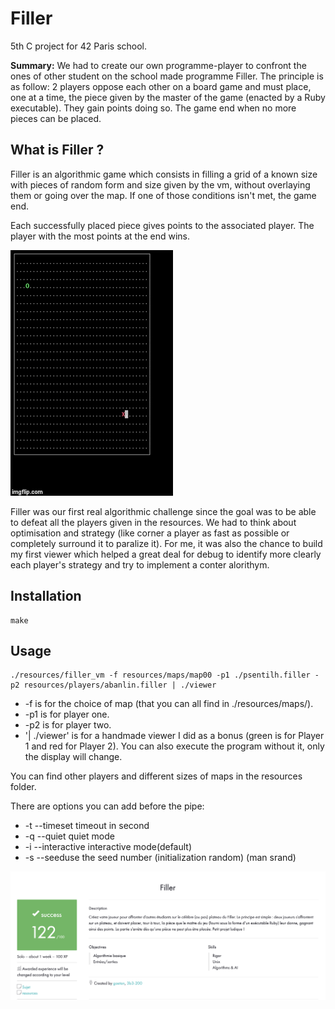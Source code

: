 # Filler

5th C project for 42 Paris school.

<b>Summary:</b> We had to create our own programme-player to confront the ones of other student on the school made programme Filler. The principle is as follow: 2 players oppose each other on a board game and must place, one at a time, the piece given by the master of the game (enacted by a Ruby executable). They gain points doing so. The game end when no more pieces can be placed.

## What is Filler ?

Filler is an algorithmic game which consists in filling a grid of a known size with pieces of random form and size given by the vm, without overlaying them or going over the map. If one of those conditions isn't met, the game end.

Each successfully placed piece gives points to the associated player. The player with the most points at the end wins.

![GIF](./Filler.gif)

Filler was our first real algorithmic challenge since the goal was to be able to defeat all the players given in the resources. We had to think about optimisation and strategy (like corner a player as fast as possible or completely surround it to paralize it).
For me, it was also the chance to build my first viewer which helped a great deal for debug to identify more clearly each player's strategy and try to implement a conter alorithym.

## Installation

```
make
```

## Usage

```
./resources/filler_vm -f resources/maps/map00 -p1 ./psentilh.filler -p2 resources/players/abanlin.filler | ./viewer
```

<ul>
  <li>-f is for the choice of map (that you can all find in ./resources/maps/).</li>
  <li>-p1 is for player one.</li>
  <li>-p2 is for player two.</li>
  <li>'| ./viewer' is for a handmade viewer I did as a bonus (green is for Player 1 and red for Player 2). You can also execute the program without it, only the display will change.</li>
</ul>

You can find other players and different sizes of maps in the resources folder.

There are options you can add before the pipe:
<ul>
  <li>-t --timeset timeout in second</li>
  <li>-q --quiet quiet mode</li>
  <li>-i --interactive interactive mode(default)</li>
  <li>-s --seeduse the seed number (initialization random) (man srand)</li>
</ul>

![Grade](./grade.png)
